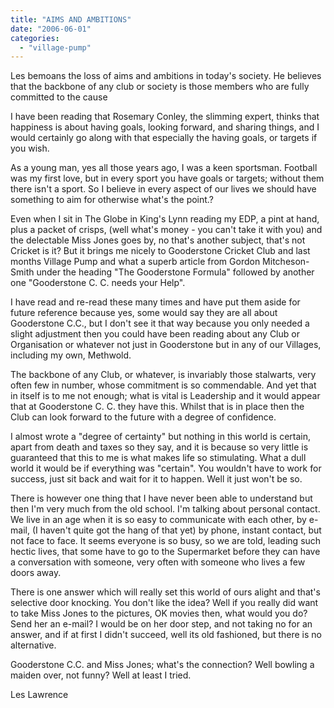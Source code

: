 ```yaml
---
title: "AIMS AND AMBITIONS"
date: "2006-06-01"
categories: 
  - "village-pump"
---
```


Les bemoans the loss of aims and ambitions in today's society. He believes that the backbone of any club or society is those members who are fully committed to the cause

I have been reading that Rosemary Conley, the slimming expert, thinks that happiness is about having goals, looking forward, and sharing things, and I would certainly go along with that especially the having goals, or targets if you wish.

As a young man, yes all those years ago, I was a keen sportsman. Football was my first love, but in every sport you have goals or targets; without them there isn't a sport. So I believe in every aspect of our lives we should have something to aim for otherwise what's the point.?

Even when I sit in The Globe in King's Lynn reading my EDP, a pint at hand, plus a packet of crisps, (well what's money - you can't take it with you) and the delectable Miss Jones goes by, no that's another subject, that's not Cricket is it? But it brings me nicely to Gooderstone Cricket Club and last months Village Pump and what a superb article from Gordon Mitcheson-Smith under the heading "The Gooderstone Formula" followed by another one "Gooderstone C. C. needs your Help".

I have read and re-read these many times and have put them aside for future reference because yes, some would say they are all about Gooderstone C.C., but I don't see it that way because you only needed a slight adjustment then you could have been reading about any Club or Organisation or whatever not just in Gooderstone but in any of our Villages, including my own, Methwold.

The backbone of any Club, or whatever, is invariably those stalwarts, very often few in number, whose commitment is so commendable. And yet that in itself is to me not enough; what is vital is Leadership and it would appear that at Gooderstone C. C. they have this. Whilst that is in place then the Club can look forward to the future with a degree of confidence.

I almost wrote a "degree of certainty" but nothing in this world is certain, apart from death and taxes so they say, and it is because so very little is guaranteed that this to me is what makes life so stimulating. What a dull world it would be if everything was "certain". You wouldn't have to work for success, just sit back and wait for it to happen. Well it just won't be so.

There is however one thing that I have never been able to understand but then I'm very much from the old school. I'm talking about personal contact. We live in an age when it is so easy to communicate with each other, by e-mail, (I haven't quite got the hang of that yet) by phone, instant contact, but not face to face. It seems everyone is so busy, so we are told, leading such hectic lives, that some have to go to the Supermarket before they can have a conversation with someone, very often with someone who lives a few doors away.

There is one answer which will really set this world of ours alight and that's selective door knocking. You don't like the idea? Well if you really did want to take Miss Jones to the pictures, OK movies then, what would you do? Send her an e-mail? I would be on her door step, and not taking no for an answer, and if at first I didn't succeed, well its old fashioned, but there is no alternative.

Gooderstone C.C. and Miss Jones; what's the connection? Well bowling a maiden over, not funny? Well at least I tried.

Les Lawrence
